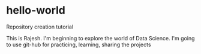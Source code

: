 # hello-world
Repository creation tutorial

This is Rajesh. I'm beginning to explore the world of Data Science. I'm going to use git-hub for practicing, learning, sharing the projects
